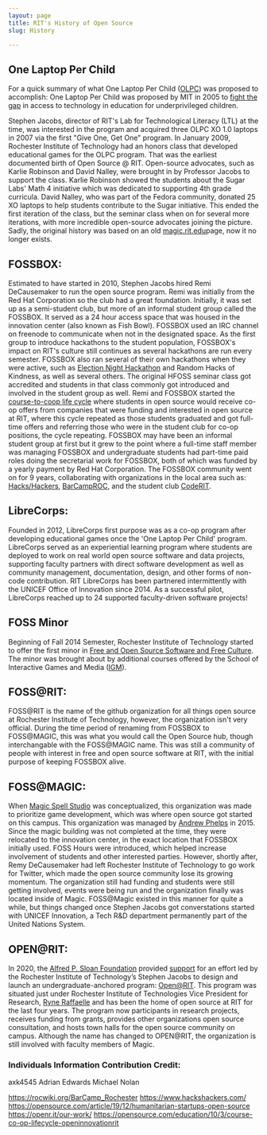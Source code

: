 ```yaml
---
layout: page
title: RIT's History of Open Source
slug: History

---
```


## One Laptop Per Child

For a quick summary of what One Laptop Per Child ([OLPC](https://laptop.org/)) was proposed to accomplish: One Laptop Per Child was proposed by MIT in 2005 to [fight the gap](https://laptop.org/aboutolpc/) in access to technology in education for underprivileged children.

Stephen Jacobs, director of RIT's Lab for Technological Literacy (LTL) at the time, was interested in the program and acquired three OLPC XO 1.0 laptops in 2007 via the first "Give One, Get One" program. 
In January 2009, Rochester Institute of Technology had an honors class that developed educational games for the OLPC program. That was the earliest documented birth of Open Source @ RIT. 
Open-source advocates, such as Karlie Robinson and David Nalley, were brought in by Professor Jacobs to support the class. 
Karlie Robinson showed the students about the Sugar Labs' Math 4 initiative which was dedicated to supporting 4th grade curricula. 
David Nalley, who was part of the Fedora community, donated 25 XO laptops to help students contribute to the Sugar initiative.
This ended the first iteration of the class, but the seminar class when on for several more iterations, with more incredible open-source advocates joining the picture.
Sadly, the original history was based on an old [magic.rit.edu](https://web.archive.org/web/20150427134219/http://magic.rit.edu/foss/history.html)page, now it no longer exists.



## FOSSBOX:

Estimated to have started in 2010, Stephen Jacobs hired Remi DeCausemaker to run the open source program. Remi was initially from the Red Hat Corporation so the club had a great foundation.
Initially, it was set up as a semi-student club, but more of an informal student group called the FOSSBOX. It served as a 24 hour access space that was housed in the innovation center (also known as Fish Bowl). FOSSBOX used an IRC channel on freenode to communicate when not in the designated space.
As the first group to introduce hackathons to the student population, FOSSBOX's impact on RIT's culture still continues as several hackathons are run every semester.
FOSSBOX also ran several of their own hackathons when they were active, such as [Election Night Hackathon](https://fossrit.github.io/events/2019/11/05/election-night-hackathon/) and Random Hacks of Kindness, as well as several others.
The original HFOSS seminar class got accredited and students in that class commonly got introduced and involved in the student group as well.
Remi and FOSSBOX started the [course-to-coop life cycle](https://opensource.com/education/10/3/course-co-op-lifecycle-openinnovationrit) where students in open source would receive co-op offers from companies that were funding and interested in open source at RIT, where this cycle repeated as those students graduated and got full-time offers and referring those who were in the student club for co-op positions, the cycle repeating.
FOSSBOX may have been an informal student group at first but it grew to the point where a full-time staff member was managing FOSSBOX and undergraduate students had part-time paid roles doing the secretarial work for FOSSBOX, both of which was funded by a yearly payment by Red Hat Corporation.
The FOSSBOX community went on for 9 years, collaborating with organizations in the local area such as: [Hacks/Hackers](https://www.hackshackers.com/), [BarCampROC](https://rocwiki.org/BarCamp_Rochester), and the student club [CodeRIT](https://github.com/codeRIT).



## LibreCorps:

Founded in 2012, LibreCorps first purpose was as a co-op program after developing educational games once the 'One Laptop Per Child' program.
LibreCorps served as an experiential learning program where students are deployed to work on real world open source software and data projects, supporting faculty partners with direct software development as well as community management, documentation, design, and other forms of non-code contribution.
RIT LibreCorps has been partnered intermittently with the UNICEF Office of Innovation since 2014.
As a successful pilot, LibreCorps reached up to 24 supported faculty-driven software projects!



## FOSS Minor

Beginning of Fall 2014 Semester, Rochester Institute of Technology started to offer the first minor in [Free and Open Source Software and Free Culture](https://www.rit.edu/study/free-and-open-source-software-and-free-culture-minor).
The minor was brought about by additional courses offered by the School of Interactive Games and Media ([IGM](https://www.rit.edu/computing/school-interactive-games-and-media)).



## FOSS@RIT:

FOSS@RIT is the name of the github organization for all things open source at Rochester Institute of Technology, however, the organization isn't very official. 
During the time period of renaming from FOSSBOX to FOSS@MAGIC, this was what you would call the Open Source hub, though interchangable with the FOSS@MAGIC name.
This was still a community of people with interest in free and open source software at RIT, with the initial purpose of keeping FOSSBOX alive.



## FOSS@MAGIC:

When [Magic Spell Studio](https://www.rit.edu/magic/magic-spell-studios) was conceptualized, this organization was made to prioritize game development, which was where open source got started on this campus.
This organization was managed by [Andrew Phelps](https://professorandrewphelps.net/) in 2015. Since the magic building was not completed at the time, they were relocated to the innovation center, in the exact location that FOSSBOX initially used. 
FOSS Hours were introduced, which helped increase involvement of students and other interested parties. However, shortly after, Remy DeCausemaker had left Rochester Institute of Technology to go work for Twitter, which made the open source community lose its growing momentum.
The organization still had funding and students were still getting involved, events were being run and the organization finally was located inside of Magic. FOSS@Magic existed in this manner for quite a while, but things changed once Stephen Jacobs got converstations started with UNICEF Innovation, a Tech R&D department permanently part of the United Nations System.



## OPEN@RIT:

In 2020, the [Alfred P. Sloan Foundation](https://sloan.org/) provided [support](https://sloan.org/grant-detail/10076) for an effort led by the Rochester Institute of Technology’s Stephen Jacobs to design and launch an undergraduate-anchored program: [Open@RIT](https://openr.it/about/). 
This program was situated just under Rochester Institute of Technologies Vice President for Research, [Ryne Raffaelle](https://www.rit.edu/directory/rprsps-ryne-raffaelle) and has been the home of open source at RIT for the last four years. 
The program now participants in research projects, receives funding from grants, provides other organizations open source consultation, and hosts town halls for the open source community on campus. 
Although the name has changed to OPEN@RIT, the organization is still involved with faculty members of Magic.



### Individuals Information Contribution Credit:

axk4545
Adrian Edwards
Michael Nolan

https://rocwiki.org/BarCamp_Rochester
https://www.hackshackers.com/
https://opensource.com/article/19/12/humanitarian-startups-open-source
https://openr.it/our-work/
https://opensource.com/education/10/3/course-co-op-lifecycle-openinnovationrit
